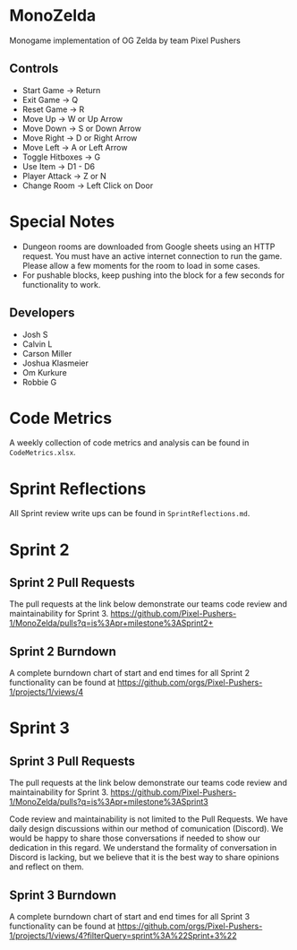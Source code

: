 # MonoZelda
Monogame implementation of OG Zelda by team Pixel Pushers

## Controls
- Start Game -> Return
- Exit Game -> Q
- Reset Game -> R
- Move Up -> W or Up Arrow
- Move Down -> S or Down Arrow
- Move Right -> D or Right Arrow
- Move Left -> A or Left Arrow
- Toggle Hitboxes -> G
- Use Item -> D1 - D6
- Player Attack -> Z or N
- Change Room -> Left Click on Door

# Special Notes
- Dungeon rooms are downloaded from Google sheets using an HTTP request. You must have an active internet connection to run the game. Please allow a few moments for the room to load in some cases.
- For pushable blocks, keep pushing into the block for a few seconds for functionality to work.


## Developers
- Josh S
- Calvin L
- Carson Miller
- Joshua Klasmeier
- Om Kurkure
- Robbie G

# Code Metrics
A weekly collection of code metrics and analysis can be found in `CodeMetrics.xlsx`.

# Sprint Reflections
All Sprint review write ups can be found in `SprintReflections.md`.

# Sprint 2

## Sprint 2 Pull Requests
The pull requests at the link below demonstrate our teams code review and maintainability for Sprint 3.
https://github.com/Pixel-Pushers-1/MonoZelda/pulls?q=is%3Apr+milestone%3ASprint2+

## Sprint 2 Burndown
A complete burndown chart of start and end times for all Sprint 2 functionality can be found at
https://github.com/orgs/Pixel-Pushers-1/projects/1/views/4

# Sprint 3

## Sprint 3 Pull Requests
The pull requests at the link below demonstrate our teams code review and maintainability for Sprint 3.
https://github.com/Pixel-Pushers-1/MonoZelda/pulls?q=is%3Apr+milestone%3ASprint3

Code review and maintainability is not limited to the Pull Requests. We have daily design discussions within our method of comunication (Discord). We would be happy to share those conversations if needed to show our dedication in this regard. We understand the formality of conversation in Discord is lacking, but we believe that it is the best way to share opinions and reflect on them.

## Sprint 3 Burndown
A complete burndown chart of start and end times for all Sprint 3 functionality can be found at
https://github.com/orgs/Pixel-Pushers-1/projects/1/views/4?filterQuery=sprint%3A%22Sprint+3%22

